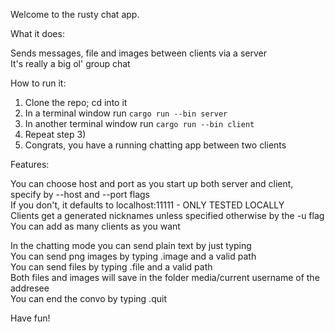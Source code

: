 Welcome to the rusty chat app.

What it does:

Sends messages, file and images between clients via a server\
It's really a big ol' group chat

How to run it:

1) Clone the repo; cd into it
2) In a terminal window run `cargo run --bin server`
3) In another terminal window run `cargo run --bin client`
4) Repeat step 3)
5) Congrats, you have a running chatting app between two clients

Features:

You can choose host and port as you start up both server and client, specify by --host and --port flags\
If you don't, it defaults to localhost:11111 - ONLY TESTED LOCALLY\
Clients get a generated nicknames unless specified otherwise by the -u flag\
You can add as many clients as you want

In the chatting mode you can send plain text by just typing\
You can send png images by typing .image and a valid path\
You can send files by typing .file and a valid path\
Both files and images will save in the folder media/current username of the addresee\
You can end the convo by typing .quit

Have fun!
